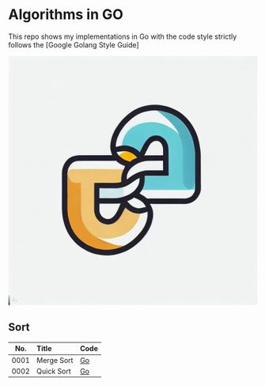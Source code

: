 # Algorithms in GO
This repo shows my implementations in Go with the code style strictly follows the [Google Golang Style Guide]

<p align='center'>
<img src='./logo.jpg'>
</p>

## Sort

| No.  | Title       | Code                                                       |
|:----:|:------------|:-----------------------------------------------------------|
| 0001 | Merge Sort  | [Go](https://github.com/alcomist/go-algorithms/sort/merge) |
| 0002 | Quick Sort  | [Go](https://github.com/alcomist/go-algorithms/sort/quick) |